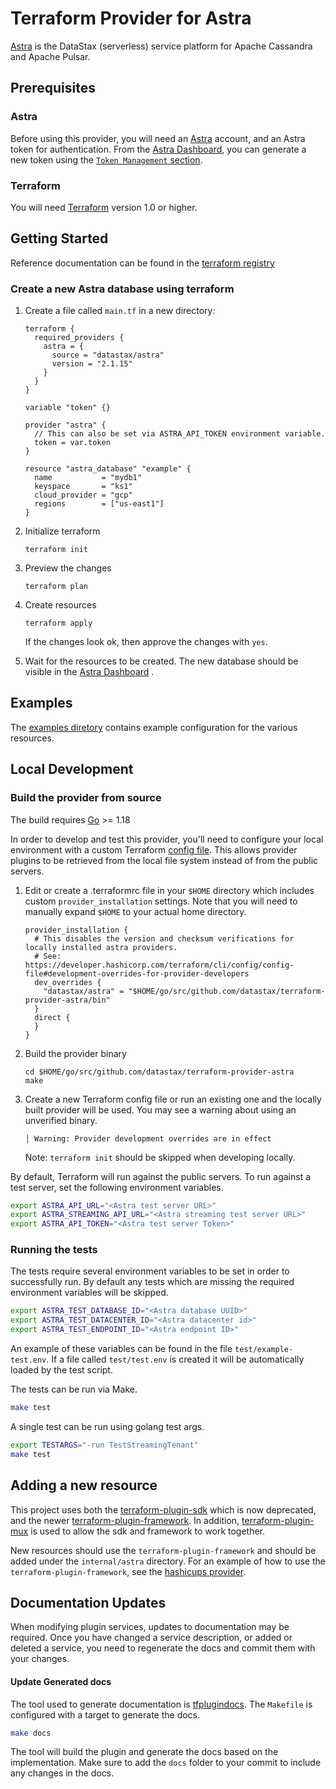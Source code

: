 # Terraform Provider for Astra

[Astra](https://astra.datastax.com/) is the DataStax (serverless) service platform for Apache Cassandra and Apache Pulsar.

## Prerequisites

### Astra

Before using this provider, you will need an [Astra](https://astra.datastax.com/) account, and an Astra token for authentication.
From the [Astra Dashboard](https://astra.datastax.com), you can generate a new token using the
[`Token Management` section](https://docs.datastax.com/en/astra-serverless/docs/getting-started/gs-grant-user-access.html#_generate_an_application_token).

### Terraform

You will need [Terraform](https://www.terraform.io/) version 1.0 or higher.

## Getting Started

Reference documentation can be found in the [terraform registry](https://registry.terraform.io/providers/datastax/astra/latest/docs)

### Create a new Astra database using terraform

1. Create a file called `main.tf` in a new directory:

    ```hcl
    terraform {
      required_providers {
        astra = {
          source = "datastax/astra"
          version = "2.1.15"
        }
      }
    }

    variable "token" {}

    provider "astra" {
      // This can also be set via ASTRA_API_TOKEN environment variable.
      token = var.token
    }

    resource "astra_database" "example" {
      name           = "mydb1"
      keyspace       = "ks1"
      cloud_provider = "gcp"
      regions        = ["us-east1"]
    }
    ```

2. Initialize terraform

       terraform init

3. Preview the changes

       terraform plan

4. Create resources

       terraform apply

   If the changes look ok, then approve the changes with `yes`.

5. Wait for the resources to be created.  The new database should be visible
   in the [Astra Dashboard](https://astra.datastax.com/) .

## Examples

The [examples diretory](./examples) contains example configuration for the various resources.

## Local Development

### Build the provider from source

The build requires [Go](https://golang.org/doc/install) >= 1.18

In order to develop and test this provider, you'll need to configure your local environment
with a custom Terraform [config file](https://developer.hashicorp.com/terraform/cli/config/config-file).
This allows provider plugins to be retrieved from the local file system instead of from the
public servers.

1. Edit or create a .terraformrc file in your `$HOME` directory which includes custom
   `provider_installation` settings.  Note that you will need to manually
   expand `$HOME` to your actual home directory.

       provider_installation {
         # This disables the version and checksum verifications for locally installed astra providers.
         # See: https://developer.hashicorp.com/terraform/cli/config/config-file#development-overrides-for-provider-developers
         dev_overrides {
           "datastax/astra" = "$HOME/go/src/github.com/datastax/terraform-provider-astra/bin"
         }
         direct {
         }
       }

2. Build the provider binary

       cd $HOME/go/src/github.com/datastax/terraform-provider-astra
       make

3. Create a new Terraform config file or run an existing one and the locally built
   provider will be used.  You may see a warning about using an unverified binary.

       │ Warning: Provider development overrides are in effect

   Note: `terraform init` should be skipped when developing locally.


By default, Terraform will run against the public servers.  To run against a test server,
set the following environment variables.

```sh
export ASTRA_API_URL="<Astra test server URL>"
export ASTRA_STREAMING_API_URL="<Astra streaming test server URL>"
export ASTRA_API_TOKEN="<Astra test server Token>"
```

### Running the tests

The tests require several environment variables to be set in order to successfully
run.  By default any tests which are missing the required environment variables
will be skipped.

```sh
export ASTRA_TEST_DATABASE_ID="<Astra database UUID>"
export ASTRA_TEST_DATACENTER_ID="<Astra datacenter id>"
export ASTRA_TEST_ENDPOINT_ID="<Astra endpoint ID>"
```

An example of these variables can be found in the file `test/example-test.env`.  If a
file called `test/test.env` is created it will be automatically loaded by the test script.

The tests can be run via Make.

```sh
make test
```

A single test can be run using golang test args.

```sh
export TESTARGS="-run TestStreamingTenant"
make test
```

## Adding a new resource

This project uses both the [terraform-plugin-sdk](https://github.com/hashicorp/terraform-plugin-sdk) which is now deprecated, and the
newer [terraform-plugin-framework](https://github.com/hashicorp/terraform-plugin-framework).  In addition,
[terraform-plugin-mux](https://github.com/hashicorp/terraform-plugin-mux/) is used to allow the sdk and framework to work together.

New resources should use the `terraform-plugin-framework` and should be added under the `internal/astra` directory.
For an example of how to use the `terraform-plugin-framework`, see the [hashicups provider](https://github.com/hashicorp/terraform-provider-hashicups-pf).

## Documentation Updates

When modifying plugin services, updates to documentation may be required. Once you have changed a service description,
or added or deleted a service, you need to regenerate the docs and commit them with your changes.

#### Update Generated docs

The tool used to generate documentation is [tfplugindocs](https://github.com/hashicorp/terraform-plugin-docs). The `Makefile` is configured
with a target to generate the docs.

```sh
make docs
```

The tool will build the plugin and generate the docs based on the implementation. Make sure to add the `docs` folder to your commit to include any changes in the docs.
